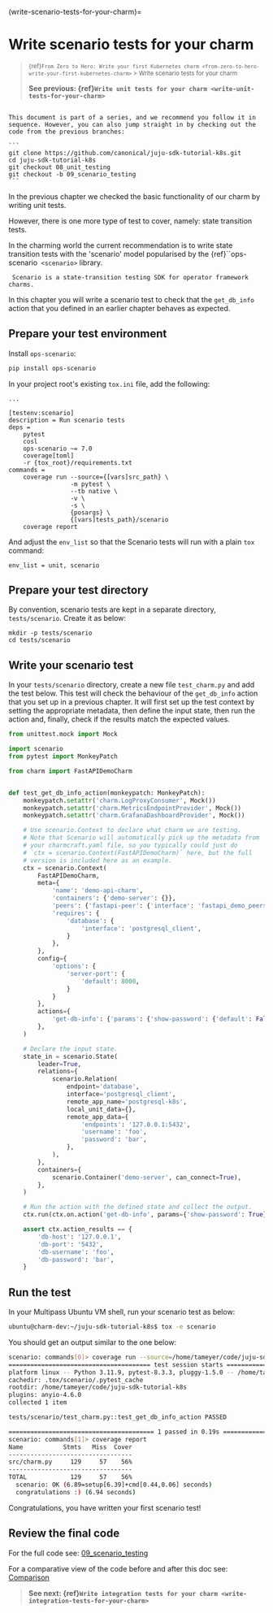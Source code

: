 (write-scenario-tests-for-your-charm)=
# Write scenario tests for your charm

> <small> {ref}`From Zero to Hero: Write your first Kubernetes charm <from-zero-to-hero-write-your-first-kubernetes-charm>` > Write scenario tests for your charm</small>
> 
> **See previous: {ref}`Write unit tests for your charm <write-unit-tests-for-your-charm>`**

````{important}

This document is part of a series, and we recommend you follow it in sequence. However, you can also jump straight in by checking out the code from the previous branches:

```
git clone https://github.com/canonical/juju-sdk-tutorial-k8s.git
cd juju-sdk-tutorial-k8s
git checkout 08_unit_testing
git checkout -b 09_scenario_testing
```

````

In the previous chapter we checked the basic functionality of our charm by writing unit tests.

However, there is one more type of test to cover, namely: state transition tests. 

In the charming world the current recommendation is to write state transition tests with the 'scenario' model popularised by the {ref}``ops-scenario` <scenario>` library.

```{note}
 Scenario is a state-transition testing SDK for operator framework charms. 
```

In this chapter you will write a scenario test to check that the `get_db_info` action that you defined in an earlier chapter behaves as expected.


## Prepare your test environment

Install `ops-scenario`:

```bash
pip install ops-scenario
```
In your project root's existing `tox.ini` file, add the following:

```
...

[testenv:scenario]
description = Run scenario tests
deps =
    pytest
    cosl
    ops-scenario ~= 7.0
    coverage[toml]
    -r {tox_root}/requirements.txt
commands =
    coverage run --source={[vars]src_path} \
                 -m pytest \
                 --tb native \
                 -v \
                 -s \
                 {posargs} \
                 {[vars]tests_path}/scenario
    coverage report
```

And adjust the `env_list` so that the Scenario tests will run with a plain `tox` command:

```
env_list = unit, scenario
```

## Prepare your test directory

By convention, scenario tests are kept in a separate directory, `tests/scenario`. Create it as below:

```
mkdir -p tests/scenario
cd tests/scenario
```


## Write your scenario test

In your `tests/scenario` directory, create a new file `test_charm.py` and add the test below. This test will check the behaviour of the `get_db_info` action that you set up in a previous chapter. It will first set up the test context by setting the appropriate metadata, then define the input state, then run the action and, finally, check if the results match the expected values.

```python
from unittest.mock import Mock

import scenario
from pytest import MonkeyPatch

from charm import FastAPIDemoCharm


def test_get_db_info_action(monkeypatch: MonkeyPatch):
    monkeypatch.setattr('charm.LogProxyConsumer', Mock())
    monkeypatch.setattr('charm.MetricsEndpointProvider', Mock())
    monkeypatch.setattr('charm.GrafanaDashboardProvider', Mock())

    # Use scenario.Context to declare what charm we are testing.
    # Note that Scenario will automatically pick up the metadata from
    # your charmcraft.yaml file, so you typically could just do
    # `ctx = scenario.Context(FastAPIDemoCharm)` here, but the full
    # version is included here as an example.
    ctx = scenario.Context(
        FastAPIDemoCharm,
        meta={
            'name': 'demo-api-charm',
            'containers': {'demo-server': {}},
            'peers': {'fastapi-peer': {'interface': 'fastapi_demo_peers'}},
            'requires': {
                'database': {
                    'interface': 'postgresql_client',
                }
            },
        },
        config={
            'options': {
                'server-port': {
                    'default': 8000,
                }
            }
        },
        actions={
            'get-db-info': {'params': {'show-password': {'default': False, 'type': 'boolean'}}}
        },
    )

    # Declare the input state.
    state_in = scenario.State(
        leader=True,
        relations={
            scenario.Relation(
                endpoint='database',
                interface='postgresql_client',
                remote_app_name='postgresql-k8s',
                local_unit_data={},
                remote_app_data={
                    'endpoints': '127.0.0.1:5432',
                    'username': 'foo',
                    'password': 'bar',
                },
            ),
        },
        containers={
            scenario.Container('demo-server', can_connect=True),
        },
    )

    # Run the action with the defined state and collect the output.
    ctx.run(ctx.on.action('get-db-info', params={'show-password': True}), state_in)

    assert ctx.action_results == {
        'db-host': '127.0.0.1',
        'db-port': '5432',
        'db-username': 'foo',
        'db-password': 'bar',
    }
```


## Run the test

In your Multipass Ubuntu VM shell, run your scenario test as below:

```bash
ubuntu@charm-dev:~/juju-sdk-tutorial-k8s$ tox -e scenario     
```

You should get an output similar to the one below:

```bash                                             
scenario: commands[0]> coverage run --source=/home/tameyer/code/juju-sdk-tutorial-k8s/src -m pytest --tb native -v -s /home/tameyer/code/juju-sdk-tutorial-k8s/tests/scenario
======================================= test session starts ========================================
platform linux -- Python 3.11.9, pytest-8.3.3, pluggy-1.5.0 -- /home/tameyer/code/juju-sdk-tutorial-k8s/.tox/scenario/bin/python
cachedir: .tox/scenario/.pytest_cache
rootdir: /home/tameyer/code/juju-sdk-tutorial-k8s
plugins: anyio-4.6.0
collected 1 item                                                                                   

tests/scenario/test_charm.py::test_get_db_info_action PASSED

======================================== 1 passed in 0.19s =========================================
scenario: commands[1]> coverage report
Name           Stmts   Miss  Cover
----------------------------------
src/charm.py     129     57    56%
----------------------------------
TOTAL            129     57    56%
  scenario: OK (6.89=setup[6.39]+cmd[0.44,0.06] seconds)
  congratulations :) (6.94 seconds)
```

Congratulations, you have written your first scenario test!

## Review the final code


For the full code see: [09_scenario_testing](https://github.com/canonical/juju-sdk-tutorial-k8s/tree/09_scenario_test)

For a comparative view of the code before and after this doc see: [Comparison](https://github.com/canonical/juju-sdk-tutorial-k8s/compare/08_unit_testing...09_scenario_test)

> **See next: {ref}`Write integration tests for your charm <write-integration-tests-for-your-charm>`**


